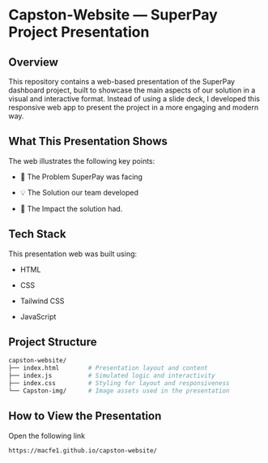 # Capston‑Website — SuperPay Project Presentation

## Overview

This repository contains a web-based presentation of the SuperPay dashboard project, built to showcase the main aspects of our solution in a visual and interactive format. Instead of using a slide deck, I developed this responsive web app to present the project in a more engaging and modern way.

## What This Presentation Shows

The web illustrates the following key points:

- 🧩 The Problem SuperPay was facing

- 💡 The Solution our team developed

- 🚀 The Impact the solution had.


## Tech Stack

This presentation web was built using:

- HTML

- CSS

- Tailwind CSS

- JavaScript


## Project Structure

```bash
capston-website/
├── index.html        # Presentation layout and content
├── index.js          # Simulated logic and interactivity
├── index.css         # Styling for layout and responsiveness
└── Capston-img/      # Image assets used in the presentation
```

## How to View the Presentation

Open the following link
```
https://macfe1.github.io/capston-website/
```
